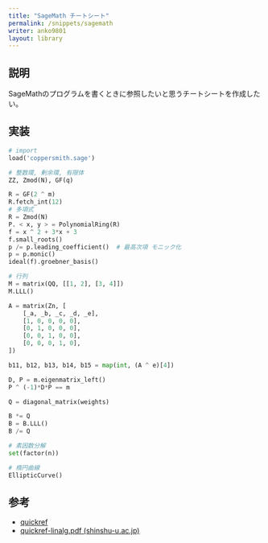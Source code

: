 ```yaml
---
title: "SageMath チートシート"
permalink: /snippets/sagemath
writer: anko9801
layout: library
---
```


## 説明

SageMathのプログラムを書くときに参照したいと思うチートシートを作成したい。

## 実装

```python
# import
load('coppersmith.sage')

# 整数環, 剰余環, 有限体
ZZ, Zmod(N), GF(q)

R = GF(2 ^ m)
R.fetch_int(12)
# 多項式
R = Zmod(N)
P. < x, y > = PolynomialRing(R)
f = x ^ 2 + 3*x + 3
f.small_roots()
p /= p.leading_coefficient()  # 最高次項 モニック化
p = p.monic()
ideal(f).groebner_basis()

# 行列
M = matrix(QQ, [[1, 2], [3, 4]])
M.LLL()

A = matrix(Zn, [
    [_a, _b, _c, _d, _e],
    [1, 0, 0, 0, 0],
    [0, 1, 0, 0, 0],
    [0, 0, 1, 0, 0],
    [0, 0, 0, 1, 0],
])

b11, b12, b13, b14, b15 = map(int, (A ^ e)[4])

D, P = m.eigenmatrix_left()
P ^ (-1)*D*P == m

Q = diagonal_matrix(weights)

B *= Q
B = B.LLL()
B /= Q

# 素因数分解
set(factor(n))

# 楕円曲線
EllipticCurve()
```

## 参考
- [quickref](https://wiki.sagemath.org/quickref?action=AttachFile&do=get&target=quickref.pdf)
- [quickref-linalg.pdf (shinshu-u.ac.jp)](http://math.shinshu-u.ac.jp/~nu/nora/sage/doc/refcard/quickref-linalg/200905/ja-utf8/quickref-linalg.pdf)
